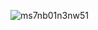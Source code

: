 ![ms7nb01n3nw51](https://user-images.githubusercontent.com/117088088/199448845-01f9221d-af37-40c5-b41e-034ae469e92c.png)
